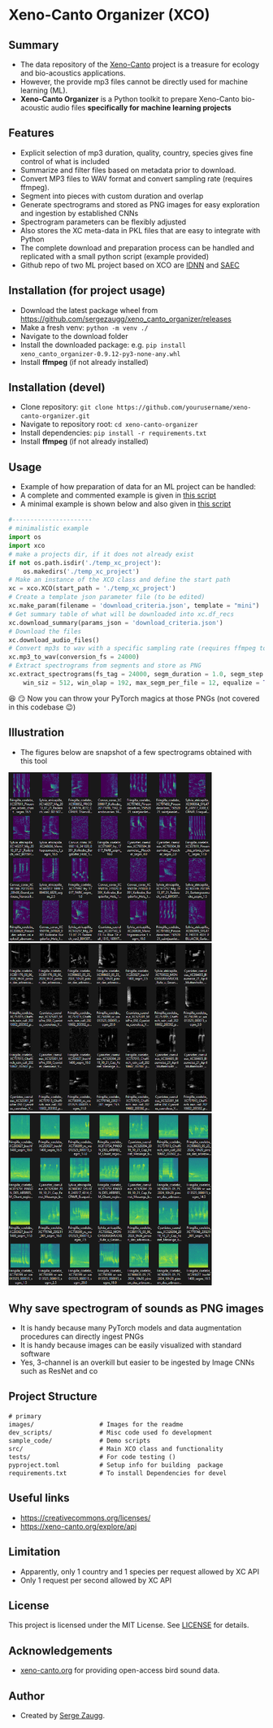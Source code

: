 # Xeno-Canto Organizer (XCO)

## Summary
- The data repository of the [Xeno-Canto](https://www.xeno-canto.org/) project is a treasure for ecology and bio-acoustics applications. 
- However, the provide mp3 files cannot be directly used for machine learning (ML). 
- **Xeno-Canto Organizer** is a Python toolkit to prepare Xeno-Canto bio-acoustic audio files **specifically for machine learning projects**

## Features
- Explicit selection of mp3 duration, quality, country, species gives fine control of what is included
- Summarize and filter files based on metadata prior to download.
- Convert MP3 files to WAV format and convert sampling rate (requires ffmpeg).
- Segment into pieces with custom duration and overlap
- Generate spectrograms and stored as PNG images for easy exploration and ingestion by established CNNs
- Spectrogram parameters can be flexibly adjusted
- Also stores the XC meta-data in PKL files that are easy to integrate with Python
- The complete download and preparation process can be handled and replicated with a small python script (example provided)
- Github repo of two ML project based on XCO are [IDNN](https://github.com/sergezaugg/feature_extraction_idnn) and [SAEC](https://github.com/sergezaugg/feature_extraction_saec)

## Installation (for project usage)
- Download the latest package wheel from https://github.com/sergezaugg/xeno_canto_organizer/releases
- Make a fresh venv: ``` python -m venv ./ ```
- Navigate to the download folder
- Install the downloaded package: e.g. ```pip install xeno_canto_organizer-0.9.12-py3-none-any.whl```
- Install **ffmpeg** (if not already installed)

## Installation (devel)
- Clone repository:
    ```git clone https://github.com/yourusername/xeno-canto-organizer.git```
- Navigate to repository root:
    ```cd xeno-canto-organizer```
- Install dependencies:
    ```pip install -r requirements.txt```
- Install **ffmpeg** (if not already installed)

## Usage 
- Example of how preparation of data for an ML project can be handled:
- A complete and commented example is given in [this script](sample_code\example_long.py)
- A minimal example is shown below and also given in [this script](sample_code\example_short.py)

```python
#----------------------
# minimalistic example
import os
import xco 
# make a projects dir, if it does not already exist
if not os.path.isdir('./temp_xc_project'):
    os.makedirs('./temp_xc_project')
# Make an instance of the XCO class and define the start path 
xc = xco.XCO(start_path = './temp_xc_project')
# Create a template json parameter file (to be edited)
xc.make_param(filename = 'download_criteria.json', template = "mini")
# Get summary table of what will be downloaded into xc.df_recs
xc.download_summary(params_json = 'download_criteria.json')
# Download the files 
xc.download_audio_files()
# Convert mp3s to wav with a specific sampling rate (requires ffmpeg to be installed)
xc.mp3_to_wav(conversion_fs = 24000)
# Extract spectrograms from segments and store as PNG
xc.extract_spectrograms(fs_tag = 24000, segm_duration = 1.0, segm_step = 0.5, 
    win_siz = 512, win_olap = 192, max_segm_per_file = 12, equalize = True, colormap='viridis', )
```
:satisfied: :smirk: Now you can throw your PyTorch magics at those PNGs (not covered in this codebase :wink:) 

## Illustration
* The figures below are snapshot of a few spectrograms obtained with this tool

<img src="images/spectros_01.png" alt="Example image" width="400"/>
<img src="images/spectros_02.png" alt="Example image" width="400"/>
<img src="images/spectros_03.png" alt="Example image" width="400"/>


## Why save spectrogram of sounds as PNG images
* It is handy because many PyTorch models and data augmentation procedures can directly ingest PNGs
* It is handy because images can be easily visualized with standard software
* Yes, 3-channel is an overkill but easier to be ingested by Image CNNs such as ResNet and co





## Project Structure

```
# primary
images/                  # Images for the readme
dev_scripts/             # Misc code used fo development
sample_code/             # Demo scripts
src/                     # Main XCO class and functionality
tests/                   # For code testing ()
pyproject.toml           # Setup info for building  package  
requirements.txt         # To install Dependencies for devel
```




## Useful links
* https://creativecommons.org/licenses/
* https://xeno-canto.org/explore/api

## Limitation
* Apparently, only 1 country and 1 species per request allowed by XC API
* Only 1 request per second allowed by XC API

## License
This project is licensed under the MIT License. See [LICENSE](LICENSE) for details.

## Acknowledgements
- [xeno-canto.org](https://www.xeno-canto.org/) for providing open-access bird sound data.

## Author
- Created by [Serge Zaugg](https://www.linkedin.com/in/dkifh34rtn345eb5fhrthdbgf45/).




